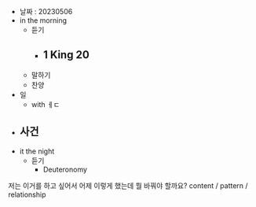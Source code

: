 - 날짜 : 20230506
- in the morning
	- 듣기
		- 1 King 20
			-
	- 말하기
	- 찬양
- 일
	- with ㅔㄷ
- 사건
	- 
- it the night
	- 듣기
		- Deuteronomy 



저는 이거를 하고 싶어서 어제 이렇게 했는데 뭘 바꿔야 할까요?
content / pattern / relationship